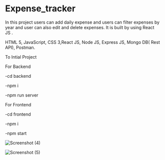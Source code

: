 # Expense_tracker
In this project users can add daily expense and users can filter expenses by year and user can also edit and delete expenses. It is built by using React JS .

HTML 5, JavaScript, CSS 3,React JS, Node JS, Express JS, Mongo DB( Rest API), Postman.


To Intial Project

For Backend

-cd backend

-npm i

-npm run server


For Frontend

-cd frontend

-npm i

-npm start

![Screenshot (4)](https://user-images.githubusercontent.com/106462901/181164523-aae1358f-c0a7-4b0f-930b-665b6315dc61.png)


![Screenshot (5)](https://user-images.githubusercontent.com/106462901/181164539-85088727-607e-4f23-8aaa-6f3aa8ea0414.png)
